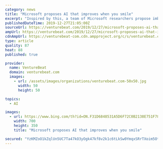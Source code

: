 ```yaml
---
category: news
title: "Microsoft proposes AI that improves when you smile"
excerpt: "Inspired by this, a team of Microsoft researchers propose imbuing reinforcement learning, an AI training technique that employs rewards to spur systems toward goals, with positive affect, which they assert might drive exploration useful in gathering experiences critical to learning. As the researchers explain, reinforcement learning is commonly ..."
publishedDateTime: 2019-12-27T21:05:00Z
sourceUrl: https://venturebeat.com/2019/12/27/microsoft-proposes-ai-that-improves-when-you-smile/
ampUrl: https://venturebeat.com/2019/12/27/microsoft-proposes-ai-that-improves-when-you-smile/amp/
cdnAmpUrl: https://venturebeat-com.cdn.ampproject.org/c/s/venturebeat.com/2019/12/27/microsoft-proposes-ai-that-improves-when-you-smile/amp/
type: article
quality: 87
heat: 88
published: true

provider:
  name: VentureBeat
  domain: venturebeat.com
  images:
    - url: /assets/images/organizations/venturebeat.com-50x50.jpg
      width: 50
      height: 50

topics:
  - AI

images:
  - url: https://www.bing.com/th?id=ON.F31D6848531A5D6F72C0B2138E751F78
    width: 700
    height: 350
    title: "Microsoft proposes AI that improves when you smile"

secured: "YzKMZoO1kZqlUn5UC7Ta47kO3yOgk47kf8v2k1c6tLkSw0YmqxSRrTXoim5Otb2VfJx2J0heuitDOWynhJfq1c1pyywsEwpsEtLdpDloitHgJroG8mBNhRxj2EIIxPYu08YWZ7PKS5tRuuh6WaqBdrxr/k+LlDA/AbBY/WmmeP/1/+UFdl0ty0gUu+s4zZ6Nug9g+CnkiEMFkvCNMqC2X7BjvWFbm4V5OqAivgcYvtVs+DosJDPRyQwrI2refXnSn5sewXidOA6OznFvUmWOzA==;c8DlFxJLjLVFMoKw+ePDAw=="
---
```


